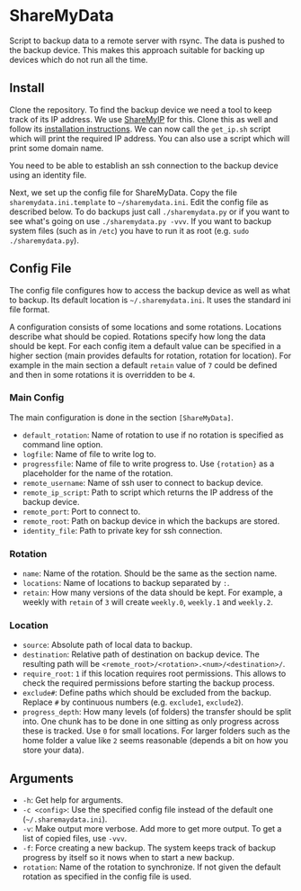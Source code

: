 # ShareMyData
Script to backup data to a remote server with rsync. The data is pushed to the backup device. This makes this approach suitable for backing up devices which do not run all the time.

## Install
Clone the repository. To find the backup device we need a tool to keep track of its IP address. We use [ShareMyIP](https://github.com/SmBe19/ShareMyIP) for this. Clone this as well and follow its [installation instructions](https://github.com/SmBe19/ShareMyIP). We can now call the `get_ip.sh` script which will print the required IP address. You can also use a script which will print some domain name.

You need to be able to establish an ssh connection to the backup device using an identity file.

Next, we set up the config file for ShareMyData. Copy the file `sharemydata.ini.template` to `~/sharemydata.ini`. Edit the config file as described below. To do backups just call `./sharemydata.py` or if you want to see what's going on use `./sharemydata.py -vvv`. If you want to backup system files (such as in `/etc`) you have to run it as root (e.g. `sudo ./sharemydata.py`).

## Config File
The config file configures how to access the backup device as well as what to backup. Its default location is `~/.sharemydata.ini`. It uses the standard ini file format.

A configuration consists of some locations and some rotations. Locations describe what should be copied. Rotations specify how long the data should be kept. For each config item a default value can be specified in a higher section (main provides defaults for rotation, rotation for location). For example in the main section a default `retain` value of `7` could be defined and then in some rotations it is overridden to be `4`.

### Main Config
The main configuration is done in the section `[ShareMyData]`.

- `default_rotation`: Name of rotation to use if no rotation is specified as command line option.
- `logfile`: Name of file to write log to.
- `progressfile`: Name of file to write progress to. Use `{rotation}` as a placeholder for the name of the rotation.
- `remote_username`: Name of ssh user to connect to backup device.
- `remote_ip_script`: Path to script which returns the IP address of the backup device.
- `remote_port`: Port to connect to.
- `remote_root`: Path on backup device in which the backups are stored.
- `identity_file`: Path to private key for ssh connection.

### Rotation
- `name`: Name of the rotation. Should be the same as the section name.
- `locations`: Name of locations to backup separated by `:`.
- `retain`: How many versions of the data should be kept. For example, a weekly with `retain` of `3` will create `weekly.0`, `weekly.1` and `weekly.2`.

### Location
- `source`: Absolute path of local data to backup.
- `destination`: Relative path of destination on backup device. The resulting path will be `<remote_root>/<rotation>.<num>/<destination>/`.
- `require_root`: `1` if this location requires root permissions. This allows to check the required permissions before starting the backup process.
- `exclude#`: Define paths which should be excluded from the backup. Replace `#` by continuous numbers (e.g. `exclude1`, `exclude2`).
- `progress_depth`: How many levels (of folders) the transfer should be split into. One chunk has to be done in one sitting as only progress across these is tracked. Use `0` for small locations. For larger folders such as the home folder a value like `2` seems reasonable (depends a bit on how you store your data).

## Arguments
- `-h`: Get help for arguments.
- `-c <config>`: Use the specified config file instead of the default one (`~/.sharemaydata.ini`).
- `-v`: Make output more verbose. Add more to get more output. To get a list of copied files, use `-vvv`.
- `-f`: Force creating a new backup. The system keeps track of backup progress by itself so it nows when to start a new backup.
- `rotation`: Name of the rotation to synchronize. If not given the default rotation as specified in the config file is used.
